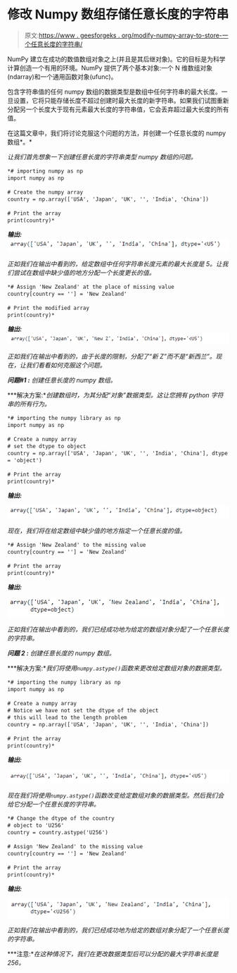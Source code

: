 # 修改 Numpy 数组存储任意长度的字符串

> 原文:[https://www . geesforgeks . org/modify-numpy-array-to-store-一个任意长度的字符串/](https://www.geeksforgeeks.org/modify-numpy-array-to-store-an-arbitrary-length-string/)

NumPy 建立在成功的数值数组对象之上(并且是其后继对象)。它的目标是为科学计算创造一个有用的环境。NumPy 提供了两个基本对象:一个 N 维数组对象(ndarray)和一个通用函数对象(ufunc)。

包含字符串值的任何 numpy 数组的数据类型是数组中任何字符串的最大长度。一旦设置，它将只能存储长度不超过创建时最大长度的新字符串。如果我们试图重新分配另一个长度大于现有元素最大长度的字符串值，它会丢弃超过最大长度的所有值。

在这篇文章中，我们将讨论克服这个问题的方法，并创建一个任意长度的 numpy 数组*。*

*让我们首先想象一下创建任意长度的字符串类型 numpy 数组的问题。*

```
*# importing numpy as np
import numpy as np

# Create the numpy array
country = np.array(['USA', 'Japan', 'UK', '', 'India', 'China'])

# Print the array
print(country)*
```

***输出:**
![](img/081dac718341afd78cd4fdac3fa3f954.png)*

*正如我们在输出中看到的，给定数组中任何字符串长度元素的最大长度是 5。让我们尝试在数组中缺少值的地方分配一个长度更长的值。*

```
*# Assign 'New Zealand' at the place of missing value
country[country == ''] = 'New Zealand'

# Print the modified array
print(country)*
```

***输出:**
![](img/f2e8387e3745d17ad41142e7682615d3.png)*

*正如我们在输出中看到的，由于长度的限制，分配了“新 Z”而不是“新西兰”。现在，让我们看看如何克服这个问题。*

***问题#1 :** 创建任意长度的 numpy 数组。*

***解决方案:**创建数组时，为其分配“对象”数据类型。这让您拥有 python 字符串的所有行为。*

```
*# importing the numpy library as np
import numpy as np

# Create a numpy array
# set the dtype to object
country = np.array(['USA', 'Japan', 'UK', '', 'India', 'China'], dtype = 'object')

# Print the array
print(country)*
```

***输出:***

*![](img/59371515e23c2e97dd8317db64282b0c.png)*

*现在，我们将在给定数组中缺少值的地方指定一个任意长度的值。*

```
*# Assign 'New Zealand' to the missing value
country[country == ''] = 'New Zealand'

# Print the array
print(country)*
```

***输出:***

*![](img/f7d6c95a5094594bc4daa74f165841ed.png)*

*正如我们在输出中看到的，我们已经成功地为给定的数组对象分配了一个任意长度的字符串。*

***问题 2 :** 创建任意长度的 numpy 数组。*

***解决方案:**我们将使用`numpy.astype()`函数来更改给定数组对象的数据类型。*

```
*# importing the numpy library as np
import numpy as np

# Create a numpy array
# Notice we have not set the dtype of the object
# this will lead to the length problem 
country = np.array(['USA', 'Japan', 'UK', '', 'India', 'China'])

# Print the array
print(country)*
```

***输出:***

*![](img/3e61f6202d01bd60e17d8204000a1e37.png)*

*现在我们将使用`numpy.astype()`函数改变给定数组对象的数据类型。然后我们会给它分配一个任意长度的字符串。*

```
*# Change the dtype of the country
# object to 'U256'
country = country.astype('U256')

# Assign 'New Zealand' to the missing value
country[country == ''] = 'New Zealand'

# Print the array
print(country)*
```

***输出:***

*![](img/81659b43e9786c614fe5b3429cc14de3.png)*

*正如我们在输出中看到的，我们已经成功地为给定的数组对象分配了一个任意长度的字符串。*

***注意:**在这种情况下，我们在更改数据类型后可以分配的最大字符串长度是 256。*